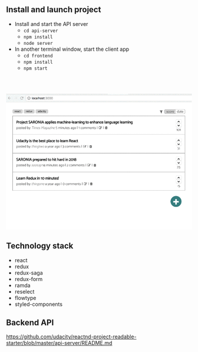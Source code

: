 ## Install and launch project

* Install and start the API server
    - `cd api-server`
    - `npm install`
    - `node server`
* In another terminal window, start the client app
    - `cd frontend`
    - `npm install`
    - `npm start`

<br />
<br />

![Demo](./demo.gif)

## Technology stack

* react
* redux
* redux-saga
* redux-form
* ramda
* reselect
* flowtype
* styled-components

## Backend API

https://github.com/udacity/reactnd-project-readable-starter/blob/master/api-server/README.md